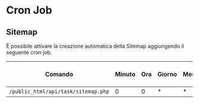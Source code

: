 # Cron Job

## Sitemap

È possibile attivare la creazione automatica della Sitemap aggiungendo il seguente cron job.

<table><thead><tr><th width="374">Comando</th><th width="86">Minuto</th><th width="60">Ora</th><th width="84">Giorno</th><th width="74">Mese</th><th>Giorno della settimana</th></tr></thead><tbody><tr><td><code>/public_html/api/task/sitemap.php</code></td><td>0</td><td>0</td><td>*</td><td>*</td><td>*</td></tr></tbody></table>
